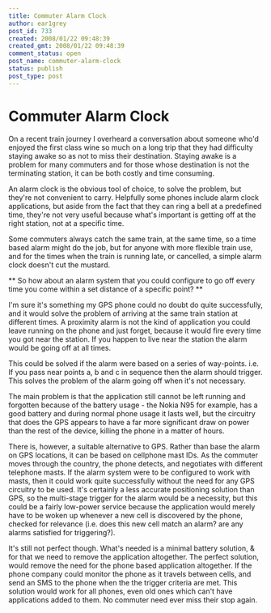 ```yaml
---
title: Commuter Alarm Clock
author: ear1grey
post_id: 733
created: 2008/01/22 09:48:39
created_gmt: 2008/01/22 09:48:39
comment_status: open
post_name: commuter-alarm-clock
status: publish
post_type: post
---
```


# Commuter Alarm Clock

On a recent train journey I overheard a conversation about someone who'd enjoyed the first class wine so much on a long trip that they had difficulty staying awake so as not to miss their destination.  Staying awake is a problem for many commuters and for those whose destination is not the terminating station, it can be both costly and time consuming.

An alarm clock is the obvious tool of choice, to solve the problem, but they're not convenient to carry. Helpfully some phones include alarm clock applications, but aside from the fact that they can ring a bell at a predefined time, they're not very useful because what's important is getting off at the right station, not at a specific time.

Some commuters always catch the same train, at the same time, so a time based alarm might do the job, but for anyone with more flexible train use, and for the times when the train is running late, or cancelled, a simple alarm clock doesn't cut the mustard.

** So how about an alarm system that you could configure to go off every time you come within a set distance of a specific point? **

I'm sure it's something my GPS phone could no doubt do quite successfully, and it would solve the problem of arriving at the same train station at different times. A proximity alarm is not the kind of application you could leave running on the phone and just forget, because it would fire every time you got near the station. If you happen to live near the station the alarm would be going off at all times.

This could be solved if the alarm were based on a series of way-points. i.e. If you pass near points a, b and c in sequence then the alarm should trigger. This solves the problem of the alarm going off when it's not necessary.

The main problem is that the application still cannot be left running and forgotten because of the battery usage - the Nokia N95 for example, has a good battery and during normal phone usage it lasts well, but the circuitry that does the GPS appears to have a far more significant draw on power than the rest of the device, killing the phone in a matter of hours.

There is, however, a suitable alternative to GPS. Rather than base the alarm on GPS locations, it can be based on cellphone mast IDs. As the commuter moves through the country, the phone detects, and negotiates with different telephone masts. If the alarm system were to be configured to work with masts, then it could work quite successfully without the need for any GPS circuitry to be used. It's certainly a less accurate positioning solution than GPS, so the multi-stage trigger for the alarm would be a necessity, but this could be a fairly low-power service because the application would merely have to be woken up whenever a new cell is discovered by the phone, checked for relevance (i.e. does this new cell match an alarm? are any alarms satisfied for triggering?).

It's still not perfect though. What's needed is a minimal battery solution, & for that we need to remove the application altogether. The perfect solution, would remove the need for the phone based application altogether. If the phone company could monitor the phone as it travels between cells, and send an SMS to the phone when the the trigger criteria are met. This solution would work for all phones, even old ones which can't have applications added to them. No commuter need ever miss their stop again.
